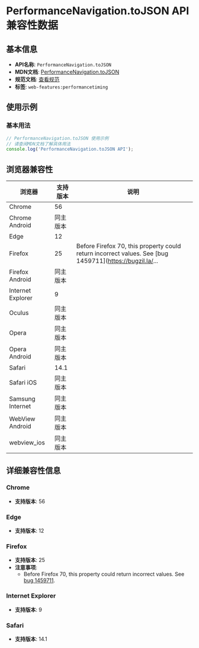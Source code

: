 # PerformanceNavigation.toJSON API 兼容性数据

## 基本信息

- **API名称**: `PerformanceNavigation.toJSON`
- **MDN文档**: [PerformanceNavigation.toJSON](https://developer.mozilla.org/docs/Web/API/PerformanceNavigation/toJSON)
- **规范文档**: [查看规范](https://w3c.github.io/navigation-timing/#dom-performancenavigation-tojson)
- **标签**: `web-features:performancetiming`

## 使用示例

### 基本用法

```javascript
// PerformanceNavigation.toJSON 使用示例
// 请查阅MDN文档了解具体用法
console.log('PerformanceNavigation.toJSON API');
```

## 浏览器兼容性

| 浏览器 | 支持版本 | 说明 |
|--------|----------|------|
| Chrome | 56 |  |
| Chrome Android | 同主版本 |  |
| Edge | 12 |  |
| Firefox | 25 | Before Firefox 70, this property could return incorrect values. See [bug 1459711](https://bugzil.la/... |
| Firefox Android | 同主版本 |  |
| Internet Explorer | 9 |  |
| Oculus | 同主版本 |  |
| Opera | 同主版本 |  |
| Opera Android | 同主版本 |  |
| Safari | 14.1 |  |
| Safari iOS | 同主版本 |  |
| Samsung Internet | 同主版本 |  |
| WebView Android | 同主版本 |  |
| webview_ios | 同主版本 |  |

## 详细兼容性信息

### Chrome

- **支持版本**: 56

### Edge

- **支持版本**: 12

### Firefox

- **支持版本**: 25
- **注意事项**:
  - Before Firefox 70, this property could return incorrect values. See [bug 1459711](https://bugzil.la/1459711).

### Internet Explorer

- **支持版本**: 9

### Safari

- **支持版本**: 14.1

